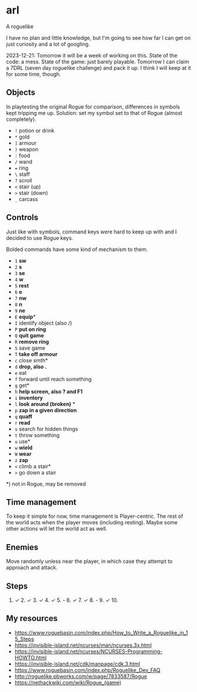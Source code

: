 # arl
A roguelike

I have no plan and little knowledge, but I'm going to see how far I can get on just curiosity and a lot of googling.

2023-12-21: Tomorrow it will be a week of working on this. State of the code: a mess. State of the game: just barely playable. Tomorrow I can claim a 7DRL (seven day roguelike challenge) and pack it up. I think I will keep at it for some time, though.

## Objects
In playtesting the original Rogue for comparison, differences in symbols kept tripping me up. Solution: set my symbol set to that of Rogue (almost completely).
- `!` potion or drink
- `*` gold
- `]` armour
- `)` weapon
- `:` food
- `/` wand
- `=` ring
- `\` staff
- `?` scroll
- `<` stair (up)
- `>` stair (down)
- `_` carcass


## Controls
Just like with symbols, command keys were hard to keep up with and I decided to use Rogue keys.

Bolded commands have some kind of mechanism to them.

- `1` **sw**
- `2` **s**
- `3` **se**
- `4` **w**
- `5` **rest**
- `6` **e**
- `7` **nw**
- `8` **n**
- `9` **ne**
- `E` **equip***
- `I` identify object (also /)
- `P` **put on ring**
- `Q` **quit game**
- `R` **remove ring**
- `S` save game
- `T` **take off armour**
- `c` close smth*
- `d` **drop, also .**
- `e` eat
- `f` forward until reach something
- `g` get*
- `h` **help screen, also ? and F1**
- `i` **inventory**
- `l` **look around (broken)** *
- `p` **zap in a given direction**
- `q` **quaff**
- `r` **read**
- `s` search for hidden things
- `t` throw something
- `u` use*
- `w` **wield**
- `W` **wear**
- `z` **zap**
- `<` climb a stair*
- `>` go down a stair

*) not in Rogue, may be removed


## Time management
To keep it simple for now, time management is Player-centric. The rest of the world acts when the player moves (including resting). Maybe some other actions will let the world act as well.

## Enemies
Move randomly unless near the player, in which case they attempt to approach and attack.

## Steps

1. ✓ 2. ✓ 3. ✓ 4. ✓ 5. - 6. ✓ 7. ✓ 8. - 9. ✓ 10. 
## My resources

- https://www.roguebasin.com/index.php/How_to_Write_a_Roguelike_in_15_Steps
- https://invisible-island.net/ncurses/man/ncurses.3x.html
- https://invisible-island.net/ncurses/NCURSES-Programming-HOWTO.html
- https://invisible-island.net/cdk/manpage/cdk.3.html
- https://www.roguebasin.com/index.php/Roguelike_Dev_FAQ
- http://roguelike.pbworks.com/w/page/7833587/Rogue
- https://nethackwiki.com/wiki/Rogue_(game)

